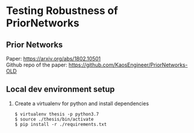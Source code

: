 # Testing Robustness of PriorNetworks

## Prior Networks

Paper: https://arxiv.org/abs/1802.10501  
Github repo of the paper: https://github.com/KaosEngineer/PriorNetworks-OLD  

## Local dev environment setup
1. Create a virtualenv for python and install dependencies
    ```
    $ virtualenv thesis -p python3.7 
    $ source ./thesis/bin/activate
    $ pip install -r ./requirements.txt
    ```